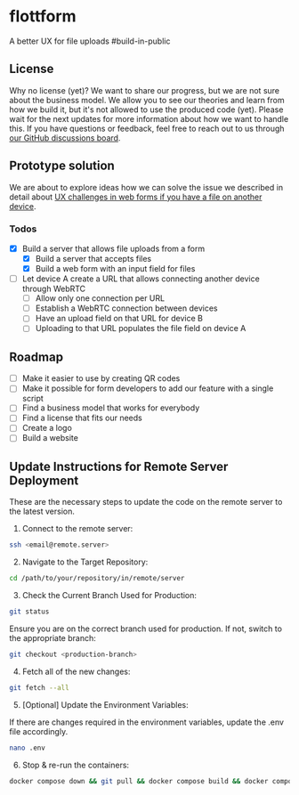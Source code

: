 # flottform

A better UX for file uploads #build-in-public

## License

Why no license (yet)? We want to share our progress, but we are not sure about the business model. We allow you to see our theories and learn from how we build it, but it's not allowed to use the produced code (yet). Please wait for the next updates for more information about how we want to handle this. If you have questions or feedback, feel free to reach out to us through [our GitHub discussions board](https://github.com/compose-us/build-in-public/discussions/categories/general-feedback).

## Prototype solution

We are about to explore ideas how we can solve the issue we described in detail about [UX challenges in web forms if you have a file on another device](https://github.com/compose-us/build-in-public/tree/main/updates/2023-10-23%20Defining%20our%20mission%20-%20Improve%20Web%20Form%20File%20Uploads).

### Todos

- [x] Build a server that allows file uploads from a form
  - [x] Build a server that accepts files
  - [x] Build a web form with an input field for files
- [ ] Let device A create a URL that allows connecting another device through WebRTC
  - [ ] Allow only one connection per URL
  - [ ] Establish a WebRTC connection between devices
  - [ ] Have an upload field on that URL for device B
  - [ ] Uploading to that URL populates the file field on device A

## Roadmap

- [ ] Make it easier to use by creating QR codes
- [ ] Make it possible for form developers to add our feature with a single script
- [ ] Find a business model that works for everybody
- [ ] Find a license that fits our needs
- [ ] Create a logo
- [ ] Build a website

## Update Instructions for Remote Server Deployment

These are the necessary steps to update the code on the remote server to the latest version.

1. Connect to the remote server:

```sh
ssh <email@remote.server>
```

2. Navigate to the Target Repository:

```sh
cd /path/to/your/repository/in/remote/server
```

3. Check the Current Branch Used for Production:

```sh
git status
```

Ensure you are on the correct branch used for production. If not, switch to the appropriate branch:

```sh
git checkout <production-branch>
```

4. Fetch all of the new changes:

```sh
git fetch --all
```

5. [Optional] Update the Environment Variables:

If there are changes required in the environment variables, update the .env file accordingly.

```sh
nano .env
```

6. Stop & re-run the containers:

```sh
docker compose down && git pull && docker compose build && docker compose up -d && docker volume prune —-filter all=1 —-force && docker compose logs -f
```
